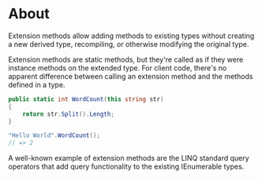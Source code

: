 # About

Extension methods allow adding methods to existing types without creating a new derived type, recompiling, or otherwise modifying the original type.

Extension methods are static methods, but they're called as if they were instance methods on the extended type. For client code, there's no apparent difference between calling an extension method and the methods defined in a type.

```csharp
public static int WordCount(this string str)
{
    return str.Split().Length;
}

"Hello World".WordCount();
// => 2
```

A well-known example of extension methods are the LINQ standard query operators that add query functionality to the existing IEnumerable types.

[extension-methods]: https://docs.microsoft.com/en-us/dotnet/csharp/programming-guide/classes-and-structs/extension-methods
